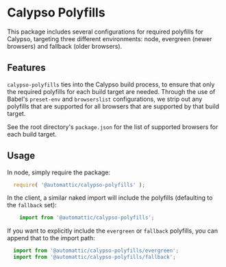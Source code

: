 # Calypso Polyfills

This package includes several configurations for required polyfills for Calypso, targeting three different environments: node, evergreen (newer browsers) and fallback (older browsers).

## Features

`calypso-polyfills` ties into the Calypso build process, to ensure that only the required polyfills for each build target are needed. Through the use of Babel's `preset-env` and `browserslist` configurations, we strip out any polyfills that are supported for all browsers that are supported by that build target.

See the root directory's `package.json` for the list of supported browsers for each build target.

## Usage

In node, simply require the package:

```js
  require( '@automattic/calypso-polyfills' );
```

In the client, a similar naked import will include the polyfills (defaulting to the `fallback` set):

```js
	import from '@automattic/calypso-polyfills';
```

If you want to explicitly include the `evergreen` or `fallback` polyfills, you can append that to the import path:

```js
  import from '@automattic/calypso-polyfills/evergreen';
  import from '@automattic/calypso-polyfills/fallback';
```
